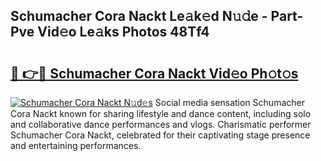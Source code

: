 ## Schumacher Cora Nackt Le𝚊k𝚎d N𝚞𝚍e - Part-Pve Vid𝚎o Le𝚊ks Photos 48Tf4

# <h2><a href="http://fb85r6.evod.top/?m=Schumacher+Cora+Nackt">🔗 👉🔴 Schumacher Cora Nackt Vid𝚎o Ph𝚘t𝚘s</a></h2>

[![Schumacher Cora Nackt N𝚞d𝚎s](https://i.imgur.com/8V9OHl7.gif)](http://fb85r6.evod.top/?m=Schumacher+Cora+Nackt)
Social media sensation Schumacher Cora Nackt known for sharing lifestyle and dance content, including solo and collaborative dance performances and vlogs. Charismatic performer Schumacher Cora Nackt, celebrated for their captivating stage presence and entertaining performances. 
